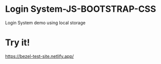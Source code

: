 # Login System-JS-BOOTSTRAP-CSS

Login System demo using local storage

# Try it!
https://bezel-test-site.netlify.app/
